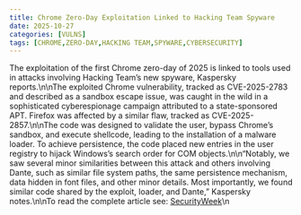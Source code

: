 ```yaml
---
title: Chrome Zero-Day Exploitation Linked to Hacking Team Spyware
date: 2025-10-27
categories: [VULNS]
tags: [CHROME,ZERO-DAY,HACKING TEAM,SPYWARE,CYBERSECURITY]
---
```


The exploitation of the first Chrome zero-day of 2025 is linked to tools used in attacks involving Hacking Team’s new spyware, Kaspersky reports.\n\nThe exploited Chrome vulnerability, tracked as CVE-2025-2783 and described as a sandbox escape issue, was caught in the wild in a sophisticated cyberespionage campaign attributed to a state-sponsored APT. Firefox was affected by a similar flaw, tracked as CVE-2025-2857.\n\nThe code was designed to validate the user, bypass Chrome’s sandbox, and execute shellcode, leading to the installation of a malware loader. To achieve persistence, the code placed new entries in the user registry to hijack Windows’s search order for COM objects.\n\n“Notably, we saw several minor similarities between this attack and others involving Dante, such as similar file system paths, the same persistence mechanism, data hidden in font files, and other minor details. Most importantly, we found similar code shared by the exploit, loader, and Dante,” Kaspersky notes.\n\nTo read the complete article see: [SecurityWeek](https://www.securityweek.com/chrome-zero-day-exploitation-linked-to-hacking-team-spyware/)\n
